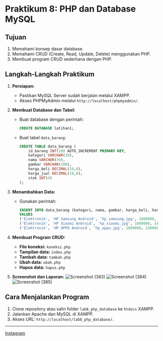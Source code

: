 # Praktikum 8: PHP dan Database MySQL

## Tujuan
1. Memahami konsep dasar database.
2. Memahami CRUD (Create, Read, Update, Delete) menggunakan PHP.
3. Membuat program CRUD sederhana dengan PHP.

## Langkah-Langkah Praktikum
1. **Persiapan:**
   - Pastikan MySQL Server sudah berjalan melalui XAMPP.
   - Akses PHPMyAdmin melalui `http://localhost/phpmyadmin/`.

2. **Membuat Database dan Tabel:**
   - Buat database dengan perintah:
     ```sql
     CREATE DATABASE latihan1;
     ```
   - Buat tabel `data_barang`:
     ```sql
     CREATE TABLE data_barang (
         id_barang INT(10) AUTO_INCREMENT PRIMARY KEY,
         kategori VARCHAR(30),
         nama VARCHAR(30),
         gambar VARCHAR(100),
         harga_beli DECIMAL(10,0),
         harga_jual DECIMAL(10,0),
         stok INT(4)
     );
     ```

3. **Menambahkan Data:**
   - Gunakan perintah:
     ```sql
     INSERT INTO data_barang (kategori, nama, gambar, harga_beli, harga_jual, stok)
     VALUES 
     ('Elektronik', 'HP Samsung Android', 'hp_samsung.jpg', 2000000, 2400000, 5),
     ('Elektronik', 'HP Xiaomi Android', 'hp_xiaomi.jpg', 1000000, 1400000, 5),
     ('Elektronik', 'HP OPPO Android', 'hp_oppo.jpg', 1800000, 2300000, 5);
     ```

4. **Membuat Program CRUD:**
   - **File koneksi:** `koneksi.php`
   - **Tampilan data:** `index.php`
   - **Tambah data:** `tambah.php`
   - **Ubah data:** `ubah.php`
   - **Hapus data:** `hapus.php`

5. **Screenshot dan Laporan:**
   ![Screenshot (383)](https://github.com/user-attachments/assets/d667d662-7fb4-448f-80c8-d09c08984a86)
   ![Screenshot (384)](https://github.com/user-attachments/assets/e973ddc4-ed69-43e9-a08e-92e6f78ffdf2)
   ![Screenshot (385)](https://github.com/user-attachments/assets/567507a2-943d-42cc-a006-ea563eb0b025)


     

## Cara Menjalankan Program
1. Clone repository atau salin folder `lab8_php_database` ke `htdocs` XAMPP.
2. Jalankan Apache dan MySQL di XAMPP.
3. Akses URL: `http://localhost/lab8_php_database/`.

---
[Instagram](https://www.instagram.com/mianaqu/)
